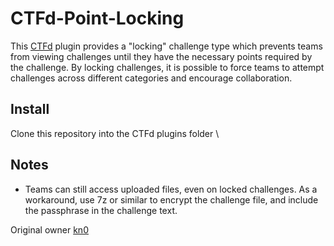 CTFd-Point-Locking
======================
This [CTFd](https://ctfd.io/) plugin provides a "locking" challenge type which prevents teams from viewing challenges until they have the necessary points required by the challenge. By locking challenges, it is possible to force teams to attempt challenges across different categories and encourage collaboration.

## Install
Clone this repository into the CTFd plugins folder \

## Notes
* Teams can still access uploaded files, even on locked challenges. As a workaround, use 7z or similar to encrypt the challenge file, and include the passphrase in the challenge text.

Original owner [kn0](https://github.com/kn0/ctfd_lockingChallenges)
